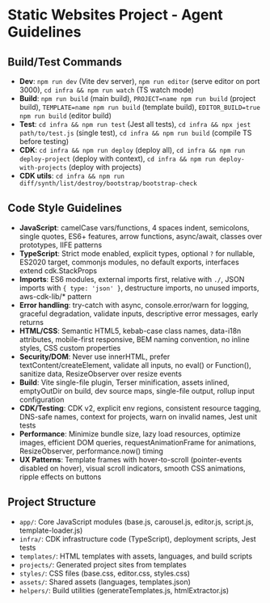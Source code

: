 # Static Websites Project - Agent Guidelines

## Build/Test Commands
- **Dev**: `npm run dev` (Vite dev server), `npm run editor` (serve editor on port 3000), `cd infra && npm run watch` (TS watch mode)
- **Build**: `npm run build` (main build), `PROJECT=name npm run build` (project build), `TEMPLATE=name npm run build` (template build), `EDITOR_BUILD=true npm run build` (editor build)
- **Test**: `cd infra && npm run test` (Jest all tests), `cd infra && npx jest path/to/test.js` (single test), `cd infra && npm run build` (compile TS before testing)
- **CDK**: `cd infra && npm run deploy` (deploy all), `cd infra && npm run deploy-project` (deploy with context), `cd infra && npm run deploy-with-projects` (deploy with projects)
- **CDK utils**: `cd infra && npm run diff/synth/list/destroy/bootstrap/bootstrap-check`

## Code Style Guidelines
- **JavaScript**: camelCase vars/functions, 4 spaces indent, semicolons, single quotes, ES6+ features, arrow functions, async/await, classes over prototypes, IIFE patterns
- **TypeScript**: Strict mode enabled, explicit types, optional `?` for nullable, ES2020 target, commonjs modules, no default exports, interfaces extend cdk.StackProps
- **Imports**: ES6 modules, external imports first, relative with `./`, JSON imports with `{ type: 'json' }`, destructure imports, no unused imports, aws-cdk-lib/* pattern
- **Error handling**: try-catch with async, console.error/warn for logging, graceful degradation, validate inputs, descriptive error messages, early returns
- **HTML/CSS**: Semantic HTML5, kebab-case class names, data-i18n attributes, mobile-first responsive, BEM naming convention, no inline styles, CSS custom properties
- **Security/DOM**: Never use innerHTML, prefer textContent/createElement, validate all inputs, no eval() or Function(), sanitize data, ResizeObserver over resize events
- **Build**: Vite single-file plugin, Terser minification, assets inlined, emptyOutDir on build, dev source maps, single-file output, rollup input configuration
- **CDK/Testing**: CDK v2, explicit env regions, consistent resource tagging, DNS-safe names, context for projects, warn on invalid names, Jest unit tests
- **Performance**: Minimize bundle size, lazy load resources, optimize images, efficient DOM queries, requestAnimationFrame for animations, ResizeObserver, performance.now() timing
- **UX Patterns**: Template frames with hover-to-scroll (pointer-events disabled on hover), visual scroll indicators, smooth CSS animations, ripple effects on buttons

## Project Structure
- `app/`: Core JavaScript modules (base.js, carousel.js, editor.js, script.js, template-loader.js)
- `infra/`: CDK infrastructure code (TypeScript), deployment scripts, Jest tests
- `templates/`: HTML templates with assets, languages, and build scripts
- `projects/`: Generated project sites from templates
- `styles/`: CSS files (base.css, editor.css, styles.css)
- `assets/`: Shared assets (languages, templates.json)
- `helpers/`: Build utilities (generateTemplates.js, htmlExtractor.js)
